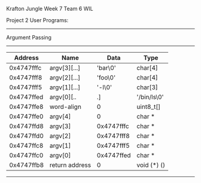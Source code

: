 Krafton Jungle 
Week 7 Team 6 WIL

Project 2 User Programs:

---

Argument Passing

---
| Address	 |  Name	      |  Data	   | Type       |  
|---|---|---|---|
|0x4747fffc	 |  argv[3][...]  | 'bar\0'	   |char[4]     |     
|0x4747fff8	 |   argv[2][...] | 'foo\0'	   |char[4]     |     
|0x4747fff5	 |   argv[1][...] | '-l\0'	   |char[3]     |      
|0x4747ffed	 |   argv[0][..|.]|	'/bin/ls\0'|char[8]     |    
|0x4747ffe8	 |   word-align	  | 0	       |uint8_t[]   |      
|0x4747ffe0	 |   argv[4]	  | 0	       |char *      |     
|0x4747ffd8	 |   argv[3]	  | 0x4747fffc |char *      |      
|0x4747ffd0	 |   argv[2]	  | 0x4747fff8 |char *      |    
|0x4747ffc8	 |   argv[1]	  | 0x4747fff5 |char *      |     
|0x4747ffc0	 |   argv[0]	  | 0x4747ffed |char *      |     
|0x4747ffb8	 |  return address|	0	       |void (*) () |     
---